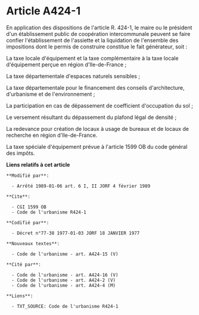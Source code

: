 # Article A424-1

En application des dispositions de l'article R. 424-1, le maire ou le président d'un établissement public de coopération
intercommunale peuvent se faire confier l'établissement de l'assiette et la liquidation de l'ensemble des impositions dont le
permis de construire constitue le fait générateur, soit :

La taxe locale d'équipement et la taxe complémentaire à la taxe locale d'équipement perçue en région d'Ile-de-France ;

La taxe départementale d'espaces naturels sensibles ;

La taxe départementale pour le financement des conseils d'architecture, d'urbanisme et de l'environnement ;

La participation en cas de dépassement de coefficient d'occupation du sol ;

Le versement résultant du dépassement du plafond légal de densité ;

La redevance pour création de locaux à usage de bureaux et de locaux de recherche en région d'Ile-de-France.

La taxe spéciale d'équipement prévue à l'article 1599 OB du code général des impôts.

**Liens relatifs à cet article**

	**Modifié par**:

	  - Arrêté 1989-01-06 art. 6 I, II JORF 4 février 1989

	**Cite**:

	  - CGI 1599 OB
	  - Code de l'urbanisme R424-1

	**Codifié par**:

	  - Décret n°77-38 1977-01-03 JORF 18 JANVIER 1977

	**Nouveaux textes**:

	  - Code de l'urbanisme - art. A424-15 (V)

	**Cité par**:

	  - Code de l'urbanisme - art. A424-16 (V)
	  - Code de l'urbanisme - art. A424-2 (V)
	  - Code de l'urbanisme - art. A424-4 (M)

	**Liens**:

	  - TXT_SOURCE: Code de l'urbanisme R424-1
